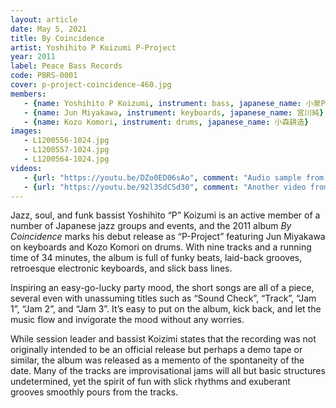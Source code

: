 ```yaml
---
layout: article
date: May 5, 2021
title: By Coincidence
artist: Yoshihito P Koizumi P-Project
year: 2011
label: Peace Bass Records
code: PBRS-0001
cover: p-project-coincidence-460.jpg
members:
   - {name: Yoshihito P Koizumi, instrument: bass, japanese_name: 小泉P克人, url: "https://www.yoshihitopkoizumi.com/"}
   - {name: Jun Miyakawa, instrument: keyboards, japanese_name: 宮川純}
   - {name: Kozo Komori, instrument: drums, japanese_name: 小森耕造}
images:
   - L1200556-1024.jpg
   - L1200557-1024.jpg
   - L1200564-1024.jpg
videos:
   - {url: "https://youtu.be/DZo0ED06sAo", comment: "Audio sample from JB’s Poem, the first track on the album"}
   - {url: "https://youtu.be/92l3SdCSd30", comment: "Another video from Yoshihito P Koizumi"}
---
```

Jazz, soul, and funk bassist Yoshihito “P” Koizumi is an active member of a number of Japanese jazz groups and events, and the 2011 album *By Coincidence* marks his debut release as “P-Project” featuring Jun Miyakawa on keyboards and Kozo Komori on drums. With nine tracks and a running time of 34 minutes, the album is full of funky beats, laid-back grooves, retroesque electronic keyboards, and slick bass lines.

Inspiring an easy-go-lucky party mood, the short songs are all of a piece, several even with unassuming titles such as “Sound Check”, “Track”, “Jam 1”, “Jam 2”, and “Jam 3”. It’s easy to put on the album, kick back, and let the music flow and invigorate the mood without any worries.

While session leader and bassist Koizimi states that the recording was not originally intended to be an official release but perhaps a demo tape or similar, the album was released as a memento of the spontaneity of the date. Many of the tracks are improvisational jams will all but basic structures undetermined, yet the spirit of fun with slick rhythms and exuberant grooves smoothly pours from the tracks.